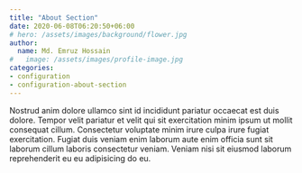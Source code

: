 ```yaml
---
title: "About Section"
date: 2020-06-08T06:20:50+06:00
# hero: /assets/images/background/flower.jpg
author:
  name: Md. Emruz Hossain
#   image: /assets/images/profile-image.jpg
categories:
- configuration
- configuration-about-section
---
```


Nostrud anim dolore ullamco sint id incididunt pariatur occaecat est duis dolore. Tempor velit pariatur et velit qui sit exercitation minim ipsum ut mollit consequat cillum. Consectetur voluptate minim irure culpa irure fugiat exercitation. Fugiat duis veniam enim laborum aute enim officia sunt sit laborum cillum laboris consectetur veniam. Veniam nisi sit eiusmod laborum reprehenderit eu eu adipisicing do eu.